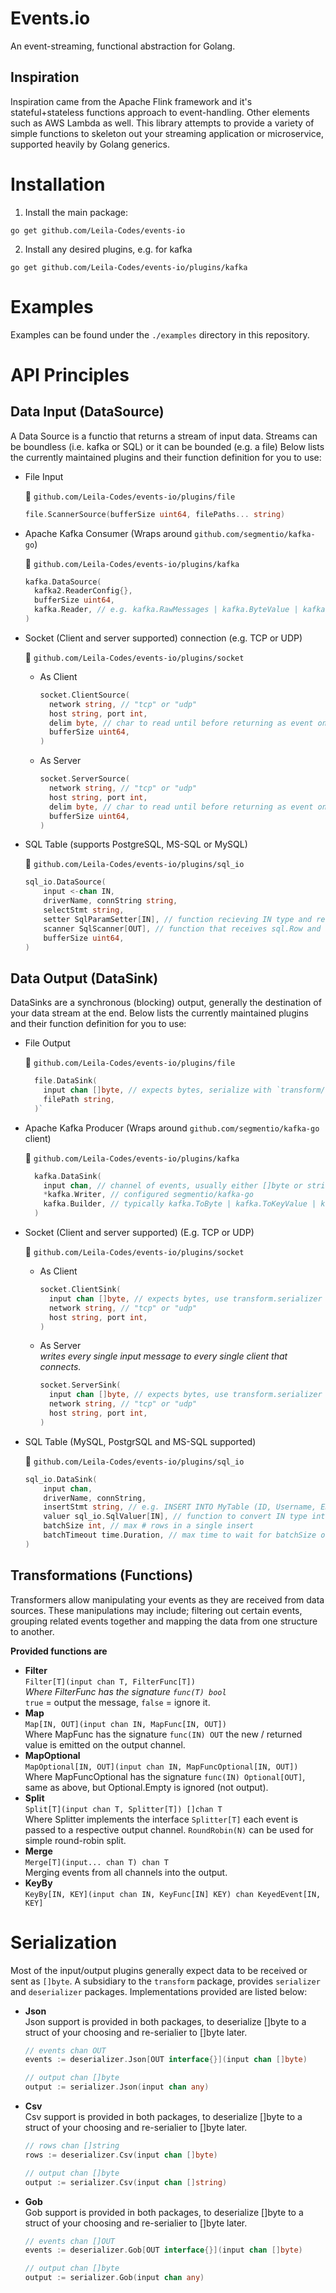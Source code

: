 # Events.io
An event-streaming, functional abstraction for Golang.

## Inspiration
Inspiration came from the Apache Flink framework and it's stateful+stateless functions approach to event-handling. Other elements such as AWS Lambda as well. This library attempts to provide a variety of simple functions to skeleton out your streaming application or microservice, supported heavily by Golang generics.

# Installation
1. Install the main package:
```shell
go get github.com/Leila-Codes/events-io
```
2. Install any desired plugins, e.g. for kafka
```shell
go get github.com/Leila-Codes/events-io/plugins/kafka
```

# Examples
Examples can be found under the `./examples` directory in this repository.

# API Principles
## Data Input (DataSource)
A Data Source is a functio that returns a stream of input data. Streams can be boundless (i.e. kafka or SQL) or it can be bounded (e.g. a file)
Below lists the currently maintained plugins and their function definition for you to use:
- File Input 

  💾 `github.com/Leila-Codes/events-io/plugins/file`
    ```go
    file.ScannerSource(bufferSize uint64, filePaths... string)
    ```
- Apache Kafka Consumer (Wraps around `github.com/segmentio/kafka-go`) 
  
  💾 `github.com/Leila-Codes/events-io/plugins/kafka`
    ```go
    kafka.DataSource(
      kafka2.ReaderConfig{}, 
      bufferSize uint64, 
      kafka.Reader, // e.g. kafka.RawMessages | kafka.ByteValue | kafka.StringValue
    )
    ```
- Socket (Client and server supported) connection (e.g. TCP or UDP)

  💾 `github.com/Leila-Codes/events-io/plugins/socket`

  - As Client
    ```go
    socket.ClientSource(
      network string, // "tcp" or "udp"
      host string, port int,
      delim byte, // char to read until before returning as event on channel.
      bufferSize uint64,
    )
    ```

  - As Server
    ```go
    socket.ServerSource(
      network string, // "tcp" or "udp"
      host string, port int,
      delim byte, // char to read until before returning as event on channel.
      bufferSize uint64,
    )
    ```

- SQL Table (supports PostgreSQL, MS-SQL or MySQL)
  
  💾 `github.com/Leila-Codes/events-io/plugins/sql_io`
    ```go
    sql_io.DataSource(
        input <-chan IN,
        driverName, connString string,
        selectStmt string,
        setter SqlParamSetter[IN], // function recieving IN type and returning params.
        scanner SqlScanner[OUT], // function that receives sql.Row and return a new OUT type.
        bufferSize uint64,
    )
    ```

## Data Output (DataSink)
DataSinks are a synchronous (blocking) output, generally the destination of your data stream at the end.
Below lists the currently maintained plugins and their function definition for you to use:
- File Output 

  💾 `github.com/Leila-Codes/events-io/plugins/file`
  ```go
    file.DataSink(
      input chan []byte, // expects bytes, serialize with `transform/serializer` package.
      filePath string,
    )`

  ```
- Apache Kafka Producer (Wraps around `github.com/segmentio/kafka-go` client) 

  💾 `github.com/Leila-Codes/events-io/plugins/kafka`
  ```go
    kafka.DataSink(
      input chan, // channel of events, usually either []byte or string
      *kafka.Writer, // configured segmentio/kafka-go
      kafka.Builder, // typically kafka.ToByte | kafka.ToKeyValue | kafka.ToString
    )
  ```

- Socket (Client and server supported) (E.g. TCP or UDP)

  💾 `github.com/Leila-Codes/events-io/plugins/socket`
  
  - As Client
    ```go
    socket.ClientSink(
      input chan []byte, // expects bytes, use transform.serializer package.
      network string, // "tcp" or "udp"
      host string, port int,
    )
    ```

  - As Server \
    *writes every single input message to every single client that connects.*
    ```go
    socket.ServerSink(
      input chan []byte, // expects bytes, use transform.serializer package
      network string, // "tcp" or "udp"
      host string, port int,
    )
    ```

- SQL Table (MySQL, PostgrSQL and MS-SQL supported)

  💾 `github.com/Leila-Codes/events-io/plugins/sql_io`
  ```go
  sql_io.DataSink(
      input chan, 
      driverName, connString,
      insertStmt string, // e.g. INSERT INTO MyTable (ID, Username, Email) VALUES (?1, ?2, ?3)
      valuer sql_io.SqlValuer[IN], // function to convert IN type into list of sql.Driver values ([]interface{})
      batchSize int, // max # rows in a single insert
      batchTimeout time.Duration, // max time to wait for batchSize or else flush anyway
  )
  ```

## Transformations (Functions)
Transformers allow manipulating your events as they are received from data sources.
These manipulations may include; filtering out certain events, grouping related events together and mapping the data from one structure to another.

**Provided functions are**
 - **Filter** \
   `Filter[T](input chan T, FilterFunc[T])` \
   _Where FilterFunc has the signature `func(T) bool`_ \
    `true` = output the message, `false` = ignore it. 
 - **Map** \
  `Map[IN, OUT](input chan IN, MapFunc[IN, OUT])` \
   Where MapFunc has the signature `func(IN) OUT` the new / returned value is emitted on the output channel.
 - **MapOptional** \
  `MapOptional[IN, OUT](input chan IN, MapFuncOptional[IN, OUT])` \
    Where MapFuncOptional has the signature `func(IN) Optional[OUT]`, same as above, but Optional.Empty is ignored (not output).
 - **Split** \
  `Split[T](input chan T, Splitter[T]) []chan T` \
    Where Splitter implements the interface `Splitter[T]` each event is passed to a respective output channel. `RoundRobin(N)` can be used for simple round-robin split. 
 - **Merge** \
  `Merge[T](input... chan T) chan T` \
    Merging events from all channels into the output.
 - **KeyBy** \
  `KeyBy[IN, KEY](input chan IN, KeyFunc[IN] KEY) chan KeyedEvent[IN, KEY]`

# Serialization
Most of the input/output plugins generally expect data to be received or sent as `[]byte`. A subsidiary to the `transform` package, provides `serializer` and `deserializer` packages. Implementations provided are listed below:
- **Json** \
  Json support is provided in both packages, to deserialize []byte to a struct of your choosing and re-serialier to []byte later.
  ```go
  // events chan OUT
  events := deserializer.Json[OUT interface{}](input chan []byte)

  // output chan []byte
  output := serializer.Json(input chan any)
  ```
- **Csv** \
  Csv support is provided in both packages, to deserialize []byte to a struct of your choosing and re-serialier to []byte later.
  ```go
  // rows chan []string
  rows := deserializer.Csv(input chan []byte) 

  // output chan []byte
  output := serializer.Csv(input chan []string)
  ```
  
- **Gob** \
  Gob support is provided in both packages, to deserialize []byte to a struct of your choosing and re-serialier to []byte later.
  ```go
  // events chan []OUT
  events := deserializer.Gob[OUT interface{}](input chan []byte) 

  // output chan []byte
  output := serializer.Gob(input chan any)
  ```